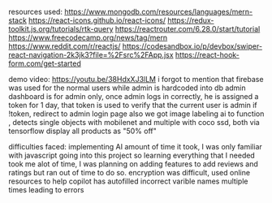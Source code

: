 resources used: 
https://www.mongodb.com/resources/languages/mern-stack
https://react-icons.github.io/react-icons/
https://redux-toolkit.js.org/tutorials/rtk-query
https://reactrouter.com/6.28.0/start/tutorial
https://www.freecodecamp.org/news/tag/mern
https://www.reddit.com/r/reactjs/
https://codesandbox.io/p/devbox/swiper-react-navigation-2k3jk3?file=%2Fsrc%2FApp.jsx
https://react-hook-form.com/get-started


demo video:
https://youtu.be/38HdxXJ3lLM
i forgot to mention that firebase was used for the normal users while admin is hardcoded into db
admin dashboard is for admin only, once admin logs in correctly, he is assigned a token for 1 day, that token is used to verify that the current user is admin if !token, redirect to admin login page
also we got image labeling ai to function , detects single objects with mobilenet and multiple with coco ssd, both via tensorflow
display all products as "50% off"

difficulties faced:
implementing AI 
amount of time it took, I was only familiar with javascript going into this project so learning everything that I needed took me alot of time, I was planning on adding features to add reviews and ratings but ran out of time to do so. 
encryption was difficult, used online resources to help
copilot has autofilled incorrect varible names multiple times leading to errors





